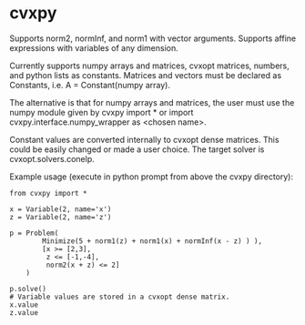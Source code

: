 cvxpy
=====
Supports norm2, normInf, and norm1 with vector arguments.
Supports affine expressions with variables of any dimension.

Currently supports numpy arrays and matrices, cvxopt matrices, numbers, and python lists as constants. Matrices and vectors must be declared as Constants, i.e. A = Constant(numpy array). 

The alternative is that for numpy arrays and matrices, the user must use the numpy module given by cvxpy import * or import cvxpy.interface.numpy_wrapper as \<chosen name\>.

Constant values are converted internally to cvxopt dense matrices. This could be easily changed or made a user choice. The target solver is cvxopt.solvers.conelp.

Example usage (execute in python prompt from above the cvxpy directory):

```
from cvxpy import *

x = Variable(2, name='x')
z = Variable(2, name='z')

p = Problem(
        Minimize(5 + norm1(z) + norm1(x) + normInf(x - z) ) ), 
        [x >= [2,3], 
         z <= [-1,-4], 
         norm2(x + z) <= 2]
    )

p.solve()
# Variable values are stored in a cvxopt dense matrix.
x.value
z.value
```